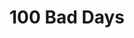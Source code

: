 ---
title: 100 Bad Days
artist: AJR
layout: music-record
released: 2019-01-30
uploads:
  youtube: 2c4dB52ehAE
---
